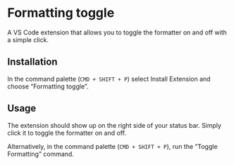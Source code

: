 # Formatting toggle

A VS Code extension that allows you to toggle the formatter on and off with a simple click.

## Installation

In the command palette (`CMD + SHIFT + P`) select Install Extension and choose “Formatting toggle”.

## Usage

The extension should show up on the right side of your status bar. Simply click it to toggle the formatter on and off.

Alternatively, in the command palette (`CMD + SHIFT + P`), run the “Toggle Formatting” command.
